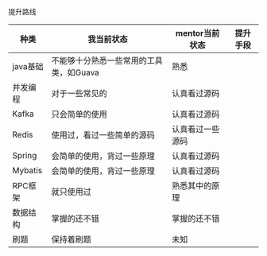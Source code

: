 提升路线 

种类 | 我当前状态 | mentor当前状态 | 提升手段
------ | ------| ------| ------
java基础 | 不能够十分熟悉一些常用的工具类，如Guava   | 熟悉
并发编程    |对于一些常见的 |认真看过源码
Kafka | 只会简单的使用 | 认真看过源码
Redis    |  使用过，看过一些简单的源码 | 认真看过一些源码
Spring|会简单的使用，背过一些原理 |认真看过源码 |
Mybatis   |  会简单的使用，背过一些原理| 认真看过源码
RPC框架 | 就只使用过 | 熟悉其中的原理 | 
数据结构| 掌握的还不错 | 掌握的还不错 |
刷题| 保持着刷题 | 未知 | 

